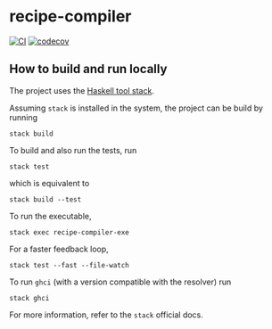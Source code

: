 # recipe-compiler

[![CI](https://github.com/alessandrocandolini/recipe-compiler/actions/workflows/ci.yml/badge.svg)](https://github.com/alessandrocandolini/recipe-compiler/actions/workflows/ci.yml) [![codecov](https://codecov.io/gh/alessandrocandolini/recipe-compiler/branch/main/graph/badge.svg?token=VFAMXI4W1W)](https://codecov.io/gh/alessandrocandolini/recipe-compiler)

## How to build and run locally

The project uses the [Haskell tool stack](https://docs.haskellstack.org/en/stable/README/).

Assuming `stack` is installed in the system, the project can be build by running
```
stack build
```
To build and also run the tests, run
```
stack test
```
which is equivalent to
```
stack build --test
```
To run the executable,
```
stack exec recipe-compiler-exe
```
For a faster feedback loop,
```
stack test --fast --file-watch
```
To run `ghci` (with a version compatible with the resolver) run
```
stack ghci
```
For more information, refer to the `stack` official docs.
